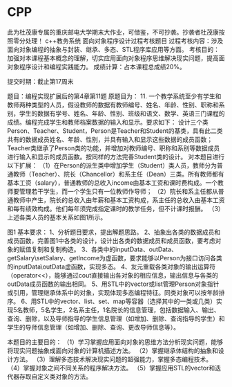 # CPP
此为杜茂康专属的重庆邮电大学期末大作业，可借鉴，不可抄袭。抄袭者杜茂康按照零分处理！
c++教务系统
面向对象程序设计过程考核题目
过程考核内容：涉及面向对象编程的抽象与封装、继承、多态、STL程序库应用等方面。
考核目的：加强对本课程基本概念的理解，切实应用面向对象程序思维解决现实问题，提高面对象程序设计和编程实践能力。
成绩计算：占本课程总成绩20%。

提交时期：截止第17周末






题目：编程实现扩展后的第4章第11题
原题目为：
11. 一个教学系统至少有学生和教师两种类型的人员，假设教师的数据有教师编号、姓名、年龄、性别、职称和系别，学生的数据有学号、姓名、年龄、性别、班级和语文、数学、英语三门课程的成绩。编程完成学生和教师档案数据的输入和显示。要求如下：
设计三个类Person、Teacher、Student，Person是Teacher和Student的基类，具有此二类共有的数据成员姓名、年龄、性别，并具有输入和显示这些数据的成员函数；Teacher类继承了Person类的功能，并增加对教师编号、职称和系别等数据成员进行输入和显示的成员函数。按同样的方法完善Student类的设计。
对本题目进行以下扩展：
（1）在Person的派生类中增加学生（Student）类人员，教师分为普通教师（Teacher）、院长（Chancellor）和系主任（Dean）三类。所有教师都有基本工资（salary），普通教师的总收入income由基本工资和课时费构成。一个教师要管理若干学生，而一个学生只有一位教师作导师；
（2）院长和系主任都从普通教师中产生，院长的总收入由年薪和基本工资构成，系主任的总收入由基本工资和每有绩效构成。他们每年须完成指定课时的教学任务，但不计课时报酬。
（3）上述各类人员的基本关系如图1所示。

图1
基本要求：
	1、分析题目要求，提出解题思路。
	2、抽象出各类的数据成员和成员函数，完善图1中各类的设计，设计出各类的数据成员和成员函数，要考虑对象的赋值复制和复制构造。
3、各类中的inputData、outData、getSalary\setSalary、getIncome为虚函数，要求能够以Person为接口访问各类的inputData\outData虚函数，实现多态。
4、友元重载各类对象的输出运算符（operator<<），能够通过cout直接输出各对象的相应信息，输出信息与各类的outData成员函数的输出相同。
5、用STL中的vector或list管理Person对象指针或引用，管理继承体系中的对象，实现体现多态编程特征。同类对象可以按年龄排序。
6、用STL中的vector、list、set、map等容器（选择其中的一类或几类）实现5名教师，5名学生，2名系主任，1名院长的信息管理，包括数据输入、输出、查询、删除，以及导师指导的学生信息管理（如增加、删除、查询指导的学生）和学生的导师信息管理（如增加、删除、查询、更改导师信息等）。





本题目的主要目的：
（1）学习掌握应用面向对象的思维方法分析现实问题，能够将现实问题抽象成面向对象的计算机描述方法。
（2）掌握继承体结构的抽象和设计方法。
（3）理解多态技术解决现实问题的超强能力，掌握多态编程技术。
（4）掌握对象之间不同关系的程序解决方法。
（5）掌握应用STL的vector和迭代器存取自定义类对象的方法。
